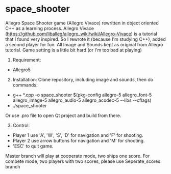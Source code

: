 # space_shooter
Allegro Space Shooter game (Allegro Vivace) rewritten in object oriented C++ as a learning process.
Allegro Vivace (https://github.com/liballeg/allegro_wiki/wiki/Allegro-Vivace) is a tutorial that I found very inspired. So I rewrote it (because I'm studying C++), added a second player for fun.
All Image and Sounds kept as original from Allegro tutorial. Game setting is a little bit hard (or I'm too bad at playing)

1. Requirement:
- Allegro5

2. Installation: Clone repository, including image and sounds, then do commands:
- g++ *.cpp -o space_shooter $(pkg-config allegro-5 allegro_font-5 allegro_image-5 allegro_audio-5 allegro_acodec-5 --libs --cflags)
- ./space_shooter

Or use .pro file to open Qt project and build from there. 

3. Control: 
- Player 1 use 'A', 'W', 'S', 'D' for navigation and 'F' for shooting.
- Player 2 use arrow buttons for navigation and 'M' for shooting.
- 'ESC' to quit game.

Master branch will play at cooperate mode, two ships one score.
For compete mode, two players with two scores, please use Seperate_scores branch
